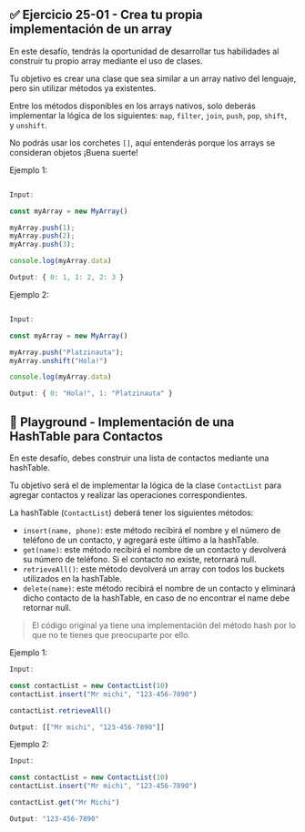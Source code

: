 ## ✅ **Ejercicio 25-01 - Crea tu propia implementación de un array**

En este desafío, tendrás la oportunidad de desarrollar tus habilidades al construir tu propio array mediante el uso de clases.

Tu objetivo es crear una clase que sea similar a un array nativo del lenguaje, pero sin utilizar métodos ya existentes.

Entre los métodos disponibles en los arrays nativos, solo deberás implementar la lógica de los siguientes: `map`, `filter`, `join`, `push`, `pop`, `shift`, y `unshift`.

No podrás usar los corchetes `[]`, aquí entenderás porque los arrays se consideran objetos ¡Buena suerte!

Ejemplo 1:

```jsx

Input:

const myArray = new MyArray()

myArray.push(1);
myArray.push(2);
myArray.push(3);

console.log(myArray.data)

Output: { 0: 1, 1: 2, 2: 3 }
```

Ejemplo 2:

```jsx

Input:

const myArray = new MyArray()

myArray.push("Platzinauta");
myArray.unshift("Hola!")

console.log(myArray.data)

Output: { 0: "Hola!", 1: "Platzinauta" }
```

## 🔴 **Playground - Implementación de una HashTable para Contactos**

En este desafío, debes construir una lista de contactos mediante una hashTable.

Tu objetivo será el de implementar la lógica de la clase `ContactList` para agregar contactos y realizar las operaciones correspondientes.

La hashTable (`ContactList`) deberá tener los siguientes métodos:

- `insert(name, phone)`: este método recibirá el nombre y el número de teléfono de un contacto, y agregará este último a la hashTable.
- `get(name)`: este método recibirá el nombre de un contacto y devolverá su número de teléfono. Si el contacto no existe, retornará null.
- `retrieveAll()`: este método devolverá un array con todos los buckets utilizados en la hashTable.
- `delete(name)`: este método recibirá el nombre de un contacto y eliminará dicho contacto de la hashTable, en caso de no encontrar el name debe retornar null.

> El código original ya tiene una implementación del método hash por lo que no te tienes que preocuparte por ello.
> 

Ejemplo 1:

```jsx
Input:

const contactList = new ContactList(10)
contactList.insert("Mr michi", "123-456-7890")

contactList.retrieveAll()

Output: [["Mr michi", "123-456-7890"]]
```

Ejemplo 2:

```jsx
Input:

const contactList = new ContactList(10)
contactList.insert("Mr michi", "123-456-7890")

contactList.get("Mr Michi")

Output: "123-456-7890"
```